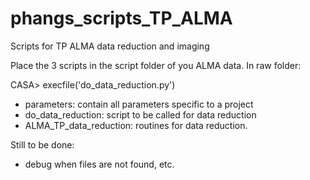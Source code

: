 # phangs_scripts_TP_ALMA
Scripts for TP ALMA data reduction and imaging

Place the 3 scripts in the script folder of you ALMA data.
In raw folder:

CASA> execfile('do_data_reduction.py')

- parameters: contain all parameters specific to a project
- do_data_reduction: script to be called for data reduction
- ALMA_TP_data_reduction: routines for data reduction.

Still to be done:
- debug when files are not found, etc.

